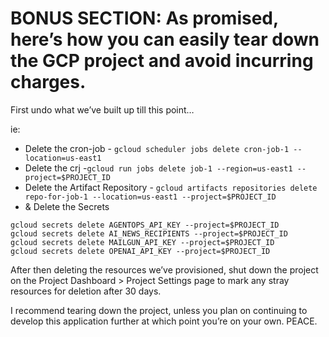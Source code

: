 # BONUS SECTION: As promised, here’s how you can easily tear down the GCP project and avoid incurring charges.

First undo what we’ve built up till this point…

ie:

- Delete the cron-job - `gcloud scheduler jobs delete cron-job-1 --location=us-east1`
- Delete the crj -`gcloud run jobs delete job-1 --region=us-east1 --project=$PROJECT_ID`
- Delete the Artifact Repository - `gcloud artifacts repositories delete repo-for-job-1 --location=us-east1 --project=$PROJECT_ID`
- & Delete the Secrets
```
gcloud secrets delete AGENTOPS_API_KEY --project=$PROJECT_ID
gcloud secrets delete AI_NEWS_RECIPIENTS --project=$PROJECT_ID
gcloud secrets delete MAILGUN_API_KEY --project=$PROJECT_ID
gcloud secrets delete OPENAI_API_KEY --project=$PROJECT_ID
```

After then deleting the resources we’ve provisioned, shut down the project on the Project Dashboard > Project Settings page to mark any stray resources for deletion after 30 days.

I recommend tearing down the project, unless you plan on continuing to develop this application further at which point you’re on your own. PEACE.